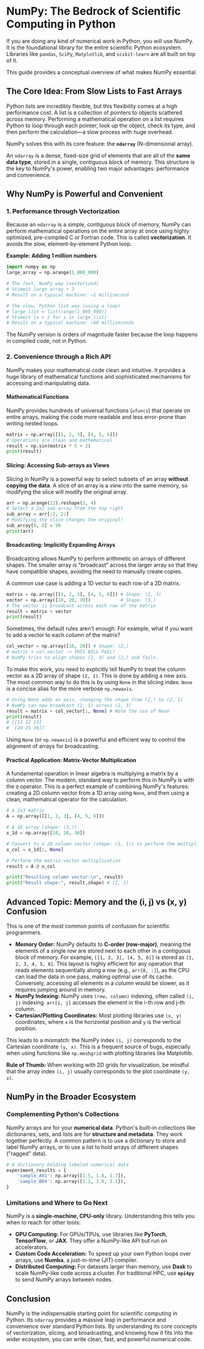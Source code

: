 # NumPy: The Bedrock of Scientific Computing in Python

If you are doing any kind of numerical work in Python, you will use NumPy. It is the foundational library for the entire scientific Python ecosystem. Libraries like `pandas`, `SciPy`, `Matplotlib`, and `scikit-learn` are all built on top of it.

This guide provides a conceptual overview of what makes NumPy essential.

## The Core Idea: From Slow Lists to Fast Arrays

Python lists are incredibly flexible, but this flexibility comes at a high performance cost. A list is a collection of pointers to objects scattered across memory. Performing a mathematical operation on a list requires Python to loop through each pointer, look up the object, check its type, and then perform the calculation—a slow process with huge overhead.

NumPy solves this with its core feature: the **`ndarray`** (N-dimensional array).

An `ndarray` is a dense, fixed-size grid of elements that are all of the **same data type**, stored in a single, contiguous block of memory. This structure is the key to NumPy's power, enabling two major advantages: performance and convenience.

## Why NumPy is Powerful and Convenient

### 1. Performance through Vectorization

Because an `ndarray` is a simple, contiguous block of memory, NumPy can perform mathematical operations on the entire array at once using highly optimized, pre-compiled C or Fortran code. This is called **vectorization**. It avoids the slow, element-by-element Python loop.

**Example: Adding 1 million numbers**
```python
import numpy as np
large_array = np.arange(1_000_000)

# The fast, NumPy way (vectorized)
# %timeit large_array + 2
# Result on a typical machine: ~1 millisecond

# The slow, Python list way (using a loop)
# large_list = list(range(1_000_000))
# %timeit [x + 2 for x in large_list]
# Result on a typical machine: ~60 milliseconds
```
The NumPy version is orders of magnitude faster because the loop happens in compiled code, not in Python.

### 2. Convenience through a Rich API

NumPy makes your mathematical code clean and intuitive. It provides a huge library of mathematical functions and sophisticated mechanisms for accessing and manipulating data.

#### Mathematical Functions
NumPy provides hundreds of universal functions (`ufuncs`) that operate on entire arrays, making the code more readable and less error-prone than writing nested loops.
```python
matrix = np.array([[1, 2, 3], [4, 5, 6]])
# Operations are clean and mathematical
result = np.sin(matrix * 5 + 2)
print(result)
```

#### Slicing: Accessing Sub-arrays as Views
Slicing in NumPy is a powerful way to select subsets of an array **without copying the data**. A slice of an array is a *view* into the same memory, so modifying the slice will modify the original array.
```python
arr = np.arange(12).reshape(3, 4)
# Select a 2x2 sub-array from the top right
sub_array = arr[:2, 2:]
# Modifying the slice changes the original!
sub_array[0, 0] = 99
print(arr)
```

#### Broadcasting: Implicitly Expanding Arrays
Broadcasting allows NumPy to perform arithmetic on arrays of different shapes. The smaller array is "broadcast" across the larger array so that they have compatible shapes, avoiding the need to manually create copies.

A common use case is adding a 1D vector to each row of a 2D matrix.
```python
matrix = np.array([[1, 2, 3], [4, 5, 6]]) # Shape: (2, 3)
vector = np.array([10, 20, 30])           # Shape: (3,)
# The vector is broadcast across each row of the matrix
result = matrix + vector
print(result)
```

Sometimes, the default rules aren't enough. For example, what if you want to add a vector to each *column* of the matrix?
```python
col_vector = np.array([10, 20]) # Shape: (2,)
# matrix + col_vector -> THIS WILL FAIL!
# NumPy tries to align shapes (2, 3) and (2,) and fails.
```
To make this work, you need to explicitly tell NumPy to treat the column vector as a 2D array of shape `(2, 1)`. This is done by adding a new axis. The most common way to do this is by using `None` in the slicing index. `None` is a concise alias for the more verbose `np.newaxis`.

```python
# Using None adds an axis, changing the shape from (2,) to (2, 1)
# NumPy can now broadcast (2, 1) across (2, 3)
result = matrix + col_vector[:, None] # Note the use of None
print(result)
# [[11 12 13]
#  [24 25 26]]
```
Using `None` (or `np.newaxis`) is a powerful and efficient way to control the alignment of arrays for broadcasting.

#### Practical Application: Matrix-Vector Multiplication
A fundamental operation in linear algebra is multiplying a matrix by a column vector. The modern, standard way to perform this in NumPy is with the `@` operator. This is a perfect example of combining NumPy's features: creating a 2D column vector from a 1D array using `None`, and then using a clean, mathematical operator for the calculation.

```python
# A 2x3 matrix
A = np.array([[1, 2, 3], [4, 5, 6]])

# A 1D array (shape: (3,)) 
x_1d = np.array([10, 20, 30])

# Convert to a 2D column vector (shape: (3, 1)) to perform the multiplication
x_col = x_1d[:, None]

# Perform the matrix-vector multiplication
result = A @ x_col

print("Resulting column vector:\n", result)
print("Result shape:", result.shape) # (2, 1)
```

## Advanced Topic: Memory and the (i, j) vs (x, y) Confusion

This is one of the most common points of confusion for scientific programmers.

-   **Memory Order:** NumPy defaults to **C-order (row-major)**, meaning the elements of a single row are stored next to each other in a contiguous block of memory. For example, `[[1, 2, 3], [4, 5, 6]]` is stored as `[1, 2, 3, 4, 5, 6]`. This layout is highly efficient for any operation that reads elements sequentially along a row (e.g., `arr[0, :]`), as the CPU can load the data in one pass, making optimal use of its cache. Conversely, accessing all elements in a *column* would be slower, as it requires jumping around in memory.
-   **NumPy Indexing:** NumPy uses `(row, column)` indexing, often called `(i, j)` indexing. `arr[i, j]` accesses the element in the i-th row and j-th column.
-   **Cartesian/Plotting Coordinates:** Most plotting libraries use `(x, y)` coordinates, where `x` is the horizontal position and `y` is the vertical position.

This leads to a mismatch: the NumPy index `(i, j)` corresponds to the Cartesian coordinate `(y, x)`. This is a frequent source of bugs, especially when using functions like `np.meshgrid` with plotting libraries like Matplotlib.

**Rule of Thumb:** When working with 2D grids for visualization, be mindful that the array index `(i, j)` usually corresponds to the plot coordinate `(y, x)`.

## NumPy in the Broader Ecosystem

### Complementing Python's Collections
NumPy arrays are for your **numerical data**. Python's built-in collections like dictionaries, sets, and lists are for **structure and metadata**. They work together perfectly. A common pattern is to use a dictionary to store and label NumPy arrays, or to use a list to hold arrays of different shapes ("ragged" data).

```python
# A dictionary holding labeled numerical data
experiment_results = {
    'sample_A01': np.array([1.5, 1.8, 1.7]),
    'sample_B04': np.array([3.2, 3.0, 3.1]),
}
```

### Limitations and Where to Go Next
NumPy is a **single-machine, CPU-only** library. Understanding this tells you when to reach for other tools:
-   **GPU Computing:** For GPUs/TPUs, use libraries like **PyTorch**, **TensorFlow**, or **JAX**. They offer a NumPy-like API but run on accelerators.
-   **Custom Code Acceleration:** To speed up your own Python loops over arrays, use **Numba**, a just-in-time (JIT) compiler.
-   **Distributed Computing:** For datasets larger than memory, use **Dask** to scale NumPy-like code across a cluster. For traditional HPC, use **`mpi4py`** to send NumPy arrays between nodes.

## Conclusion
NumPy is the indispensable starting point for scientific computing in Python. Its `ndarray` provides a massive leap in performance and convenience over standard Python lists. By understanding its core concepts of vectorization, slicing, and broadcasting, and knowing how it fits into the wider ecosystem, you can write clean, fast, and powerful numerical code.
